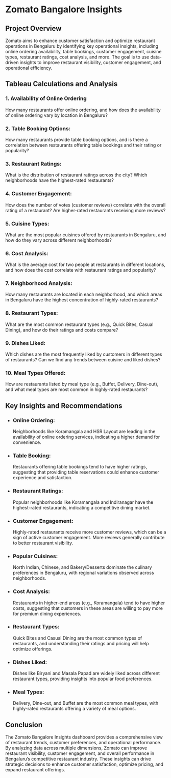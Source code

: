 # Zomato Bangalore Insights 
## Project Overview
Zomato aims to enhance customer satisfaction and optimize restaurant operations in Bengaluru by identifying key operational insights, including online ordering availability, table bookings, customer engagement, cuisine types, restaurant ratings, cost analysis, and more. The goal is to use data-driven insights to improve restaurant visibility, customer engagement, and operational efficiency.

## Tableau Calculations and Analysis
### 1. Availability of Online Ordering
How many restaurants offer online ordering, and how does the availability of online ordering vary by location in Bengaluru?

### 2. Table Booking Options: 
How many restaurants provide table booking options, and is there a correlation between restaurants offering table bookings and their rating or popularity?

### 3. Restaurant Ratings:
What is the distribution of restaurant ratings across the city? Which neighborhoods have the highest-rated restaurants?

### 4. Customer Engagement:
How does the number of votes (customer reviews) correlate with the overall rating of a restaurant? Are higher-rated restaurants receiving more reviews?

### 5. Cuisine Types:
What are the most popular cuisines offered by restaurants in Bengaluru, and how do they vary across different neighborhoods?

### 6. Cost Analysis:
What is the average cost for two people at restaurants in different locations, and how does the cost correlate with restaurant ratings and popularity?

### 7. Neighborhood Analysis:
How many restaurants are located in each neighborhood, and which areas in Bengaluru have the highest concentration of highly-rated restaurants?

### 8. Restaurant Types:
What are the most common restaurant types (e.g., Quick Bites, Casual Dining), and how do their ratings and costs compare?

### 9. Dishes Liked:
Which dishes are the most frequently liked by customers in different types of restaurants? Can we find any trends between cuisine and liked dishes?

### 10. Meal Types Offered:
How are restaurants listed by meal type (e.g., Buffet, Delivery, Dine-out), and what meal types are most common in highly-rated restaurants?

## Key Insights and Recommendations
- ### Online Ordering: 
  Neighborhoods like Koramangala and HSR Layout are leading in the availability of online ordering services, indicating a higher demand for convenience.
- ### Table Booking: 
  Restaurants offering table bookings tend to have higher ratings, suggesting that providing table reservations could enhance customer experience and satisfaction.
- ### Restaurant Ratings: 
  Popular neighborhoods like Koramangala and Indiranagar have the highest-rated restaurants, indicating a competitive dining market.
- ### Customer Engagement: 
  Highly-rated restaurants receive more customer reviews, which can be a sign of active customer engagement. More reviews generally contribute to better restaurant visibility.
- ### Popular Cuisines: 
  North Indian, Chinese, and Bakery/Desserts dominate the culinary preferences in Bengaluru, with regional variations observed across neighborhoods.
- ### Cost Analysis: 
  Restaurants in higher-end areas (e.g., Koramangala) tend to have higher costs, suggesting that customers in these areas are willing to pay more for premium dining experiences.
- ### Restaurant Types: 
  Quick Bites and Casual Dining are the most common types of restaurants, and understanding their ratings and pricing will help optimize offerings.
- ### Dishes Liked: 
  Dishes like Biryani and Masala Papad are widely liked across different restaurant types, providing insights into popular food preferences.
- ### Meal Types: 
  Delivery, Dine-out, and Buffet are the most common meal types, with highly-rated restaurants offering a variety of meal options.
## Conclusion
The Zomato Bangalore Insights dashboard provides a comprehensive view of restaurant trends, customer preferences, and operational performance. By analyzing data across multiple dimensions, Zomato can improve restaurant visibility, customer engagement, and overall performance in Bengaluru’s competitive restaurant industry. These insights can drive strategic decisions to enhance customer satisfaction, optimize pricing, and expand restaurant offerings.

